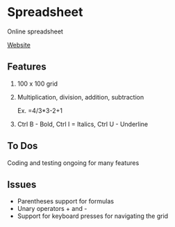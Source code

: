 # Spreadsheet

Online spreadsheet

[Website](spreadsheetonline.azurewebsites.net)

## Features
1. 100 x 100 grid
2. Multiplication, division, addition, subtraction

    Ex. =4/3*3-2+1
3. Ctrl B - Bold, Ctrl I = Italics, Ctrl U - Underline

## To Dos

Coding and testing ongoing for many features

## Issues

- Parentheses support for formulas
- Unary operators + and -
- Support for keyboard presses for navigating the grid